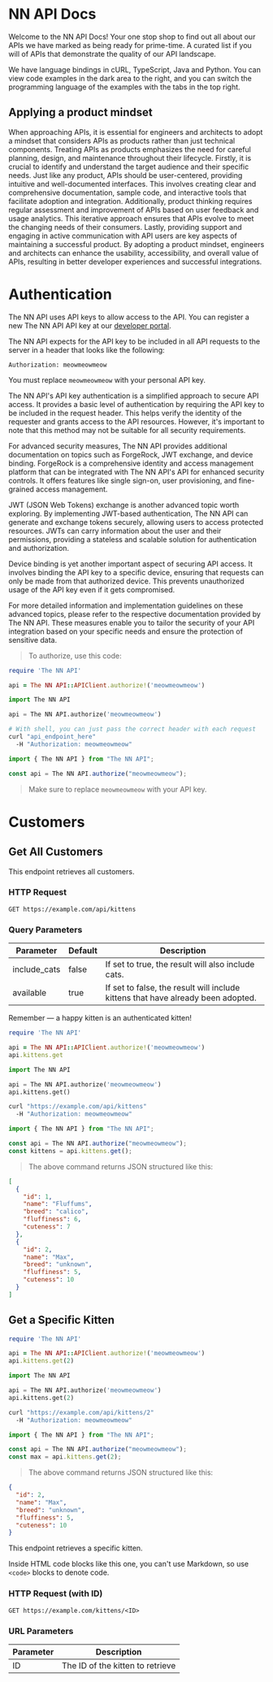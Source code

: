 # NN API Docs

<code-method>

<code-copy>

Welcome to the NN API Docs! Your one stop shop to find out all about our APIs we have marked as being ready for prime-time. A curated list if you will of APIs that demonstrate the quality of our API landscape.

We have language bindings in cURL, TypeScript, Java and Python. You can view code examples in the dark area to the right, and you can switch the programming language of the examples with the tabs in the top right.

## Applying a product mindset

When approaching APIs, it is essential for engineers and architects to adopt a mindset that considers APIs as products rather than just technical components. Treating APIs as products emphasizes the need for careful planning, design, and maintenance throughout their lifecycle. Firstly, it is crucial to identify and understand the target audience and their specific needs. Just like any product, APIs should be user-centered, providing intuitive and well-documented interfaces. This involves creating clear and comprehensive documentation, sample code, and interactive tools that facilitate adoption and integration. Additionally, product thinking requires regular assessment and improvement of APIs based on user feedback and usage analytics. This iterative approach ensures that APIs evolve to meet the changing needs of their consumers. Lastly, providing support and engaging in active communication with API users are key aspects of maintaining a successful product. By adopting a product mindset, engineers and architects can enhance the usability, accessibility, and overall value of APIs, resulting in better developer experiences and successful integrations.

</code-copy>

</code-method>

# Authentication

<code-method>

<code-copy>

The NN API uses API keys to allow access to the API. You can register a new The NN API API key at our [developer portal](https://example.com/developers).

The NN API expects for the API key to be included in all API requests to the server in a header that looks like the following:

`Authorization: meowmeowmeow`

<aside class=notice>
You must replace <code>meowmeowmeow</code> with your personal API key.
</aside>

The NN API's API key authentication is a simplified approach to secure API access. It provides a basic level of authentication by requiring the API key to be included in the request header. This helps verify the identity of the requester and grants access to the API resources. However, it's important to note that this method may not be suitable for all security requirements.

For advanced security measures, The NN API provides additional documentation on topics such as ForgeRock, JWT exchange, and device binding. ForgeRock is a comprehensive identity and access management platform that can be integrated with The NN API's API for enhanced security controls. It offers features like single sign-on, user provisioning, and fine-grained access management.

JWT (JSON Web Tokens) exchange is another advanced topic worth exploring. By implementing JWT-based authentication, The NN API can generate and exchange tokens securely, allowing users to access protected resources. JWTs can carry information about the user and their permissions, providing a stateless and scalable solution for authentication and authorization.

Device binding is yet another important aspect of securing API access. It involves binding the API key to a specific device, ensuring that requests can only be made from that authorized device. This prevents unauthorized usage of the API key even if it gets compromised.

For more detailed information and implementation guidelines on these advanced topics, please refer to the respective documentation provided by The NN API. These measures enable you to tailor the security of your API integration based on your specific needs and ensure the protection of sensitive data.

</code-copy>

<code-example>

> To authorize, use this code:

```ruby
require 'The NN API'

api = The NN API::APIClient.authorize!('meowmeowmeow')
```

```python
import The NN API

api = The NN API.authorize('meowmeowmeow')
```

```bash
# With shell, you can just pass the correct header with each request
curl "api_endpoint_here"
  -H "Authorization: meowmeowmeow"
```

```javascript
import { The NN API } from "The NN API";

const api = The NN API.authorize("meowmeowmeow");
```

> Make sure to replace `meowmeowmeow` with your API key.

</code-example>

</code-method>

# Customers

## Get All Customers

<code-method>

<code-copy>

This endpoint retrieves all customers.

### HTTP Request

`GET https://example.com/api/kittens`

### Query Parameters

| Parameter    | Default | Description                                                                      |
| ------------ | ------- | -------------------------------------------------------------------------------- |
| include_cats | false   | If set to true, the result will also include cats.                               |
| available    | true    | If set to false, the result will include kittens that have already been adopted. |

<aside class=success>
Remember — a happy kitten is an authenticated kitten!
</aside>

</code-copy>

<code-example>

```ruby
require 'The NN API'

api = The NN API::APIClient.authorize!('meowmeowmeow')
api.kittens.get
```

```python
import The NN API

api = The NN API.authorize('meowmeowmeow')
api.kittens.get()
```

```bash
curl "https://example.com/api/kittens"
  -H "Authorization: meowmeowmeow"
```

```javascript
import { The NN API } from "The NN API";

const api = The NN API.authorize("meowmeowmeow");
const kittens = api.kittens.get();
```

> The above command returns JSON structured like this:

```json
[
  {
    "id": 1,
    "name": "Fluffums",
    "breed": "calico",
    "fluffiness": 6,
    "cuteness": 7
  },
  {
    "id": 2,
    "name": "Max",
    "breed": "unknown",
    "fluffiness": 5,
    "cuteness": 10
  }
]
```

</code-example>

</code-method>

## Get a Specific Kitten

```ruby
require 'The NN API'

api = The NN API::APIClient.authorize!('meowmeowmeow')
api.kittens.get(2)
```

```python
import The NN API

api = The NN API.authorize('meowmeowmeow')
api.kittens.get(2)
```

```bash
curl "https://example.com/api/kittens/2"
  -H "Authorization: meowmeowmeow"
```

```javascript
import { The NN API } from "The NN API";

const api = The NN API.authorize("meowmeowmeow");
const max = api.kittens.get(2);
```

> The above command returns JSON structured like this:

```json
{
  "id": 2,
  "name": "Max",
  "breed": "unknown",
  "fluffiness": 5,
  "cuteness": 10
}
```

This endpoint retrieves a specific kitten.

<aside class=warning>
Inside HTML code blocks like this one, you can't use Markdown, so use <code>&lt;code&gt;</code> blocks to denote code.
</aside>

### HTTP Request (with ID)

`GET https://example.com/kittens/<ID>`

### URL Parameters

| Parameter | Description                      |
| --------- | -------------------------------- |
| ID        | The ID of the kitten to retrieve |
